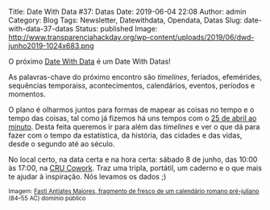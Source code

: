 Title: Date With Data #37: Datas
Date: 2019-06-04 22:08
Author: admin
Category: Blog
Tags: Newsletter, Datewithdata, Opendata, Datas
Slug: date-with-data-37-datas
Status: published
Image: http://www.transparenciahackday.org/wp-content/uploads/2019/06/dwd-junho2019-1024x683.png


O próximo [Date With Data](http://datewithdata.pt/) é um Date With Datas!

As palavras-chave do próximo encontro são *timelines*, feriados, efemérides, sequências temporais*s*, acontecimentos, calendários, eventos, períodos e momentos.

O plano é olharmos juntos para formas de mapear as coisas no tempo e o tempo das coisas, tal como já fizemos há uns tempos com o [25 de abril ao minuto](http://timemapper.okfnlabs.org/thackdaypt/25-de-abril-ao-minuto). Desta feita queremos ir para além das *timelines* e ver o que dá para fazer com o tempo da estatística, da história, das cidades e das vidas, desde o segundo até ao século.

No local certo, na data certa e na hora certa: sábado 8 de junho, das 10:00 às 17:00, na [CRU Cowork](https://cru-cowork.com/). Traz uma tripla, portátil, um caderno e o que mais te ajudar à inspiração. Nós levamos os dados ;)

<small>Imagem: [Fasti Antiates Maiores, fragmento de fresco de um calendário romano pré-juliano](https://commons.wikimedia.org/wiki/File:Roman-calendar.png) (84–55 AC) domínio público</small>
